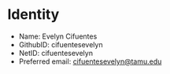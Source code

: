 # Identity

* Name: Evelyn Cifuentes
* GithubID: cifuentesevelyn
* NetID: cifuentesevelyn
* Preferred email: cifuentesevelyn@tamu.edu
